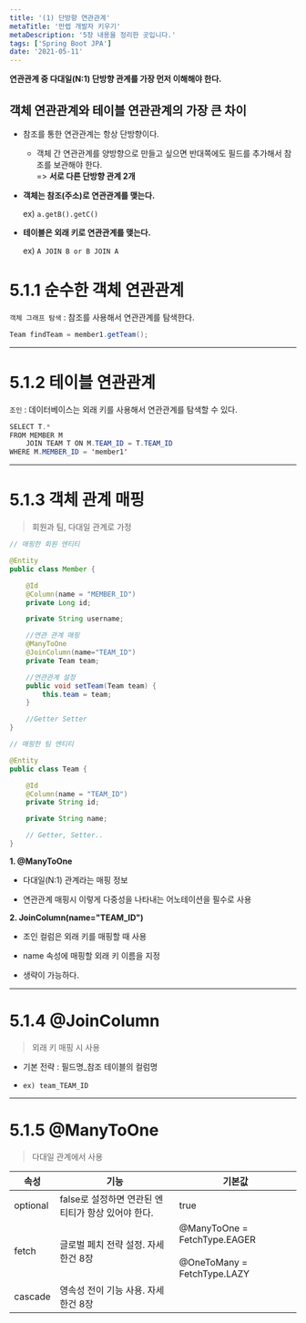 ```yaml
---
title: '(1) 단방향 연관관계'
metaTitle: '만렙 개발자 키우기'
metaDescription: '5장 내용을 정리한 곳입니다.'
tags: ['Spring Boot JPA']
date: '2021-05-11'
---
```


**연관관계 중 다대일(N:1) 단방향 관계를 가장 먼저 이해해야 한다.**

## 객체 연관관계와 테이블 연관관계의 가장 큰 차이

- 참조를 통한 연관관계는 항상 단방향이다.

  - 객체 간 연관관계를 양방향으로 만들고 싶으면 반대쪽에도 필드를 추가해서 참조를 보관해야 한다.  <br/> => **서로 다른 단방향 관계 2개**


- **객체는 참조(주소)로 연관관계를 맺는다.**

  ex) `a.getB().getC()`


- **테이블은 외래 키로 연관관계를 맺는다.**

  ex) `A JOIN B or B JOIN A`


# 5.1.1 순수한 객체 연관관계

`객체 그래프 탐색` : 참조를 사용해서 연관관계를 탐색한다.

```java
Team findTeam = member1.getTeam();
```


<hr/>

# 5.1.2 테이블 연관관계

`조인` : 데이터베이스는 외래 키를 사용해서 연관관계를 탐색할 수 있다.

```java
SELECT T.*
FROM MEMBER M
    JOIN TEAM T ON M.TEAM_ID = T.TEAM_ID
WHERE M.MEMBER_ID = 'member1'
```

<hr/>

# 5.1.3 객체 관계 매핑

> 회원과 팀, 다대일 관계로 가정

```java
// 매핑한 회원 엔티티

@Entity
public class Member {

    @Id
    @Column(name = "MEMBER_ID")
    private Long id;

    private String username;

    //연관 관계 매핑
    @ManyToOne
    @JoinColumn(name="TEAM_ID")
    private Team team;

    //연관관계 설정
    public void setTeam(Team team) {
        this.team = team;
    }

    //Getter Setter
}
```

```java
// 매핑한 팀 엔티티

@Entity
public class Team {

    @Id
    @Column(name = "TEAM_ID")
    private String id;

    private String name;

    // Getter, Setter..
}
```

**1. @ManyToOne**

- 다대일(N:1) 관계라는 매핑 정보

- 연관관계 매핑시 이렇게 다중성을 나타내는 어노테이션을 필수로 사용


**2. JoinColumn(name="TEAM_ID")**

- 조인 컬럼은 외래 키를 매핑할 때 사용

- name 속성에 매핑할 외래 키 이름을 지정

- 생략이 가능하다.

<hr/>

# 5.1.4 @JoinColumn

> 외래 키 매핑 시 사용

- 기본 전략 : 필드명_참조 테이블의 컬럼명


- `ex) team_TEAM_ID`


<hr/>

# 5.1.5 @ManyToOne

> 다대일 관계에서 사용

| 속성 | 기능 | 기본값 |
| --- | --- | --- |
| optional | false로 설정하면 연관된 엔티티가 항상 있어야 한다. | true
| fetch | 글로벌 페치 전략 설정. 자세한건 8장 | @ManyToOne = FetchType.EAGER <br/> <br/> @OneToMany = FetchType.LAZY |
| cascade | 영속성 전이 기능 사용. 자세한건 8장 |  |
